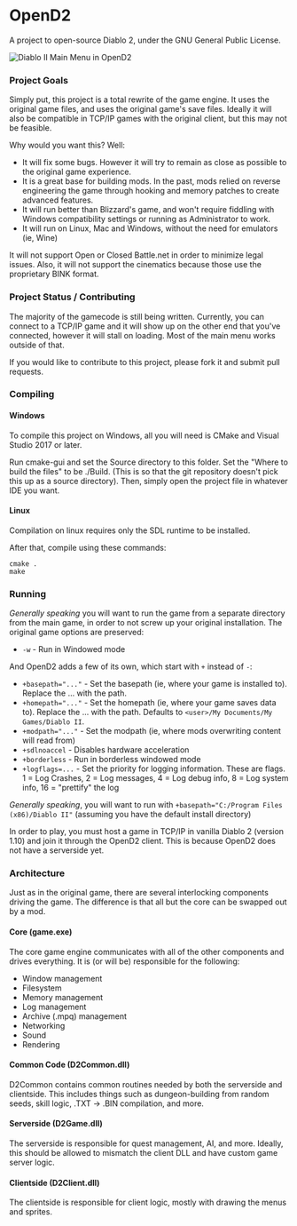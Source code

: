 # OpenD2
A project to open-source Diablo 2, under the GNU General Public License.

![Diablo II Main Menu in OpenD2](https://i.imgur.com/RFNbRiT.png)

### Project Goals
Simply put, this project is a total rewrite of the game engine. It uses the original game files, and uses the original game's save files. Ideally it will also be compatible in TCP/IP games with the original client, but this may not be feasible.

Why would you want this? Well:
 * It will fix some bugs. However it will try to remain as close as possible to the original game experience.
 * It is a great base for building mods. In the past, mods relied on reverse engineering the game through hooking and memory patches to create advanced features.
 * It will run better than Blizzard's game, and won't require fiddling with Windows compatibility settings or running as Administrator to work.
 * It will run on Linux, Mac and Windows, without the need for emulators (ie, Wine)

It will not support Open or Closed Battle.net in order to minimize legal issues. Also, it will not support the cinematics because those use the proprietary BINK format.

### Project Status / Contributing
The majority of the gamecode is still being written. Currently, you can connect to a TCP/IP game and it will show up on the other end that you've connected, however it will stall on loading. Most of the main menu works outside of that.

If you would like to contribute to this project, please fork it and submit pull requests. 


### Compiling

#### Windows
To compile this project on Windows, all you will need is CMake and Visual Studio 2017 or later.

Run cmake-gui and set the Source directory to this folder. Set the "Where to build the files" to be ./Build. (This is so that the git repository doesn't pick this up as a source directory). Then, simply open the project file in whatever IDE you want.

#### Linux
Compilation on linux requires only the SDL runtime to be installed.

After that, compile using these commands:

	cmake .
	make

### Running
*Generally speaking* you will want to run the game from a separate directory from the main game, in order to not screw up your original installation.
The original game options are preserved:

* `-w` - Run in Windowed mode

And OpenD2 adds a few of its own, which start with `+` instead of `-`:

* `+basepath="..."` - Set the basepath (ie, where your game is installed to). Replace the ... with the path.
* `+homepath="..."` - Set the homepath (ie, where your game saves data to). Replace the ... with the path. Defaults to `<user>/My Documents/My Games/Diablo II`.
* `+modpath="..."` - Set the modpath (ie, where mods overwriting content will read from)
* `+sdlnoaccel` - Disables hardware acceleration
* `+borderless` - Run in borderless windowed mode
* `+logflags=...` - Set the priority for logging information. These are flags. 1 = Log Crashes, 2 = Log messages, 4 = Log debug info, 8 = Log system info, 16 = "prettify" the log

*Generally speaking*, you will want to run with `+basepath="C:/Program Files (x86)/Diablo II"` (assuming you have the default install directory)

In order to play, you must host a game in TCP/IP in vanilla Diablo 2 (version 1.10) and join it through the OpenD2 client. This is because OpenD2 does not have a serverside yet.

### Architecture
Just as in the original game, there are several interlocking components driving the game. The difference is that all but the core can be swapped out by a mod.

#### Core (game.exe)
The core game engine communicates with all of the other components and drives everything. It is (or will be) responsible for the following:
- Window management
- Filesystem
- Memory management
- Log management
- Archive (.mpq) management
- Networking
- Sound
- Rendering

#### Common Code (D2Common.dll)
D2Common contains common routines needed by both the serverside and clientside. This includes things such as dungeon-building from random seeds, skill logic, .TXT -> .BIN compilation, and more.

#### Serverside (D2Game.dll)
The serverside is responsible for quest management, AI, and more. Ideally, this should be allowed to mismatch the client DLL and have custom game server logic.

#### Clientside (D2Client.dll)
The clientside is responsible for client logic, mostly with drawing the menus and sprites.
